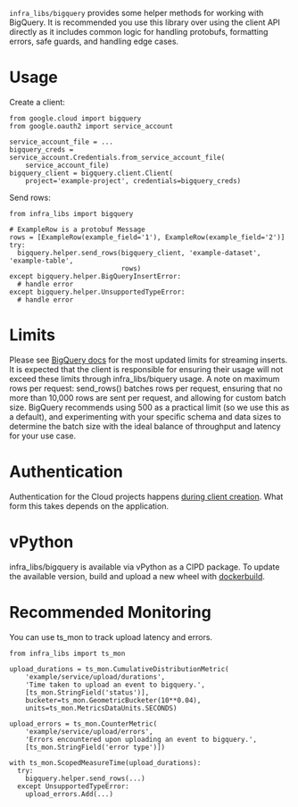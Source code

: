 `infra_libs/bigquery` provides some helper methods for working with BigQuery. It
is recommended you use this library over using the client API directly as it
includes common logic for handling protobufs, formatting errors, safe guards,
and handling edge cases.

# Usage

Create a client:

```
from google.cloud import bigquery
from google.oauth2 import service_account

service_account_file = ...
bigquery_creds = service_account.Credentials.from_service_account_file(
    service_account_file)
bigquery_client = bigquery.client.Client(
    project='example-project', credentials=bigquery_creds)
```

Send rows:

```
from infra_libs import bigquery

# ExampleRow is a protobuf Message
rows = [ExampleRow(example_field='1'), ExampleRow(example_field='2')]
try:
  bigquery.helper.send_rows(bigquery_client, 'example-dataset', 'example-table',
                            rows)
except bigquery.helper.BigQueryInsertError:
  # handle error
except bigquery.helper.UnsupportedTypeError:
  # handle error
```

# Limits

Please see [BigQuery
docs](https://cloud.google.com/bigquery/quotas#streaminginserts) for the most
updated limits for streaming inserts. It is expected that the client is
responsible for ensuring their usage will not exceed these limits through
infra_libs/biquery usage. A note on maximum rows per request: send_rows()
batches rows per request, ensuring that no more than 10,000 rows are sent per
request, and allowing for custom batch size. BigQuery recommends using 500 as a
practical limit (so we use this as a default), and experimenting with your
specific schema and data sizes to determine the batch size with the ideal
balance of throughput and latency for your use case.

# Authentication

Authentication for the Cloud projects happens
[during client creation](https://googlecloudplatform.github.io/google-cloud-python/latest/bigquery/usage.html#authentication-configuration).
What form this takes depends on the application.

# vPython

infra_libs/bigquery is available via vPython as a CIPD package. To update the
available version, build and upload a new wheel with
[dockerbuild](../../tools/dockerbuild/README#subcommand_wheel_build).

# Recommended Monitoring

You can use ts_mon to track upload latency and errors.

```
from infra_libs import ts_mon

upload_durations = ts_mon.CumulativeDistributionMetric(
    'example/service/upload/durations',
    'Time taken to upload an event to bigquery.',
    [ts_mon.StringField('status')],
    bucketer=ts_mon.GeometricBucketer(10**0.04),
    units=ts_mon.MetricsDataUnits.SECONDS)

upload_errors = ts_mon.CounterMetric(
    'example/service/upload/errors',
    'Errors encountered upon uploading an event to bigquery.',
    [ts_mon.StringField('error type')])

with ts_mon.ScopedMeasureTime(upload_durations):
  try:
    bigquery.helper.send_rows(...)
  except UnsupportedTypeError:
    upload_errors.Add(...)
```
